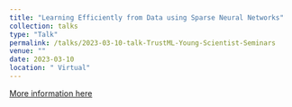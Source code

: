 ```yaml
---
title: "Learning Efficiently from Data using Sparse Neural Networks"
collection: talks
type: "Talk"
permalink: /talks/2023-03-10-talk-TrustML-Young-Scientist-Seminars
venue: ""
date: 2023-03-10
location: " Virtual"
---
```


[More information here](https://trustmlresearch.github.io/seminar-talks/index_Zahra_Atashgahi.html)
